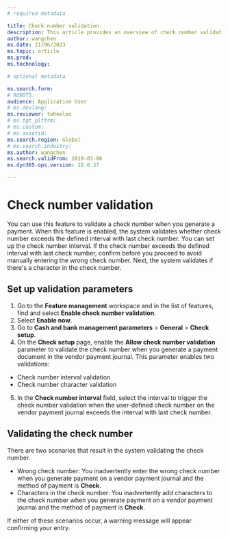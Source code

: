 ```yaml
---
# required metadata

title: Check number validation 
description: This article provides an overview of check number validation functionality in the Cash and bank management module.
author: wangchen
ms.date: 11/06/2023
ms.topic: article
ms.prod: 
ms.technology: 

# optional metadata

ms.search.form: 
# ROBOTS: 
audience: Application User
# ms.devlang: 
ms.reviewer: twheeloc
# ms.tgt_pltfrm: 
# ms.custom: 
# ms.assetid: 
ms.search.region: Global
# ms.search.industry: 
ms.author: wangchen
ms.search.validFrom: 2019-03-08
ms.dyn365.ops.version: 10.0.37

---
```

# Check number validation

You can use this feature to validate a check number when you generate a payment. When this feature is enabled, the system validates whether check number exceeds the defined interval with last check number. You can set up the check number interval. If the check number exceeds the defined interval with last check number, confirm before you proceed to avoid manually entering the wrong check number. Next, the system validates if there's a character in the check number.

## Set up validation parameters

1. Go to the **Feature management** workspace and in the list of features, find and select **Enable check number validation**.
2. Select **Enable now**.
3. Go to **Cash and bank management parameters** > **General** > **Check setup**.
4. On the **Check setup** page, enable the **Allow check number validation** parameter to validate the check number when you generate a payment document in the vendor payment journal. This parameter enables two validations:
  - Check number interval validation
  - Check number character validation
5. In the **Check number interval** field, select the interval to trigger the check number validation when the user-defined check number on the vendor payment journal exceeds the interval with last check number.

## Validating the check number

There are two scenarios that result in the system validating the check number.  

  -  Wrong check number: You inadvertently enter the wrong check number when you generate payment on a vendor payment journal and the method of payment is **Check**. 
  - Characters in the check number: You inadvertently add characters to the check number when you generate payment on a vendor payment journal and the method of payment is **Check**.

If either of these scenarios occur, a warning message will appear confirming your entry.  
